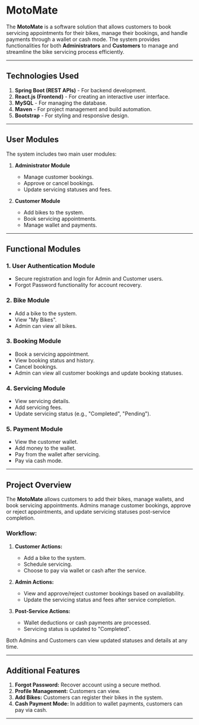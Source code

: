 # MotoMate

The **MotoMate** is a software solution that allows customers to book servicing appointments for their bikes, manage their bookings, and handle payments through a wallet or cash mode. The system provides functionalities for both **Administrators** and **Customers** to manage and streamline the bike servicing process efficiently.

---

## Technologies Used
1. **Spring Boot (REST APIs)** - For backend development.
2. **React.js (Frontend)** - For creating an interactive user interface.
3. **MySQL** - For managing the database.
4. **Maven** - For project management and build automation.
5. **Bootstrap** - For styling and responsive design.

---

## User Modules
The system includes two main user modules:

1. **Administrator Module**  
   - Manage customer bookings.  
   - Approve or cancel bookings.  
   - Update servicing statuses and fees.

2. **Customer Module**  
   - Add bikes to the system.  
   - Book servicing appointments.  
   - Manage wallet and payments.

---

## Functional Modules

### 1. **User Authentication Module**  
   - Secure registration and login for Admin and Customer users.  
   - Forgot Password functionality for account recovery.  

### 2. **Bike Module**  
   - Add a bike to the system.  
   - View "My Bikes".  
   - Admin can view all bikes.  

### 3. **Booking Module**  
   - Book a servicing appointment.  
   - View booking status and history.  
   - Cancel bookings.  
   - Admin can view all customer bookings and update booking statuses.  

### 4. **Servicing Module**  
   - View servicing details.  
   - Add servicing fees.  
   - Update servicing status (e.g., "Completed", "Pending").  

### 5. **Payment Module**  
   - View the customer wallet.  
   - Add money to the wallet.  
   - Pay from the wallet after servicing.  
   - Pay via cash mode.

---

## Project Overview  

The **MotoMate** allows customers to add their bikes, manage wallets, and book servicing appointments. Admins manage customer bookings, approve or reject appointments, and update servicing statuses post-service completion.

### Workflow:
1. **Customer Actions:**  
   - Add a bike to the system.  
   - Schedule servicing.  
   - Choose to pay via wallet or cash after the service.  

2. **Admin Actions:**  
   - View and approve/reject customer bookings based on availability.  
   - Update the servicing status and fees after service completion.  

3. **Post-Service Actions:**  
   - Wallet deductions or cash payments are processed.  
   - Servicing status is updated to "Completed".  

Both Admins and Customers can view updated statuses and details at any time.

---

## Additional Features  
1. **Forgot Password:** Recover account using a secure method.  
2. **Profile Management:** Customers can view.  
3. **Add Bikes:** Customers can register their bikes in the system.  
4. **Cash Payment Mode:** In addition to wallet payments, customers can pay via cash.  

---


